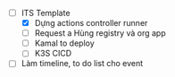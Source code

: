 - [ ] ITS Template
	- [x] Dựng actions controller runner
	- [ ] Request a Hùng registry và org app
	- [ ] Kamal to deploy 
	- [ ] K3S CICD
- [ ] Làm timeline, to do list cho event 